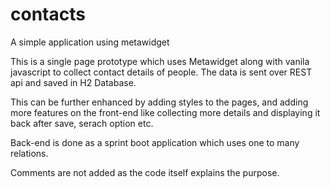 # contacts
A simple application using metawidget 

This is a single page prototype which uses Metawidget along with vanila javascript to collect contact details of people. The data is sent over REST api and saved in H2 Database.

This can be further enhanced by adding styles to the pages, and adding more features on the front-end like collecting more details and displaying it back after save, serach option etc. 

Back-end is done as a sprint boot application which uses one to many relations. 

Comments are not added as the code itself explains the purpose.
